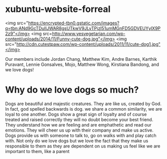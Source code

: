 # xubuntu-website-forreal
<html> 
<head>
  <title>
    Welcome to the Xubuntu website!
  </title>
<body background="https://c2.staticflickr.com/8/7375/14177453364_a3442dfa70.jpg">
<p>

<img src="https://encrypted-tbn0.gstatic.com/images?q=tbn:ANd9GcTDulIJWAR8gsUTkwV9JLyTPjzI51umMGnFD5GDVEUYylX9P2z9"</img>
<img src=http://www.yesvegetarian.com/wp-content/uploads/2014/11/Funny-cute-dog.jpg"</img>
<img src="http://cdn.cutestpaw.com/wp-content/uploads/2011/11/cute-dog1.jpg"</img>
</p>

  <p>Our members include Jordan Chang, Matthew Kim, Andre Barnes, Karthik Puravant, Lennie Gonsalves, Mojo, Matthew Wong, Kirstiana Bandong, and we love dogs!</p>
</body>
</head>
</html>
<h1> Why do we love dogs so much? </h1>
<p> Dogs are beautiful and majestic creatures. They are like us, created by God. In fact, god spelled backwards is dog.  we share a common similarity, we are loyal to one another. Dogs show a great sign of loyalty and of course treated and raised correctly they will no doubt become your best friend. They understand how we are feeling and are emphathetic and read our emotions. They will cheer us up with their company and make us active. Dogs provide us with someone to talk to, go on walks with and play catch with. Not only do we love dogs but we love the fact that they make us responsible to them as they are dependent on us making us feel like we are important to them, like a parent </p>
  

